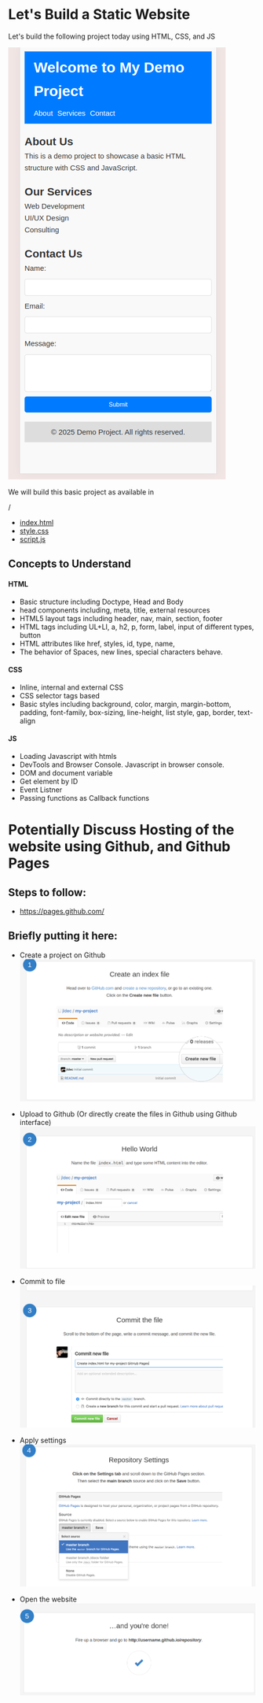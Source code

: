 # Let's Build a Static Website

Let's build the following project today using HTML, CSS, and JS

![Website to build](./images/01_Website%20to%20build.png)

We will build this basic project as available in 

/
- [index.html](./project_01/index.html)
- [style.css](./project_01/style.css)
- [script.js](./project_01/script.js)


## Concepts to Understand

#### HTML

- Basic structure including Doctype, Head and Body
- head components including, meta, title, external resources
- HTML5 layout tags including header, nav, main, section, footer
- HTML tags including UL+LI, a, h2, p, form, label, input of different types, button
- HTML attributes like href, styles, id, type, name, 
- The behavior of Spaces, new lines, special characters behave.

#### CSS

- Inline, internal and external CSS
- CSS selector tags based
- Basic styles including background, color, margin, margin-bottom, padding, font-family, box-sizing, line-height, list style, gap, border, text-align


#### JS

- Loading Javascript with htmls
- DevTools and Browser Console. Javascript in browser console.
- DOM and document variable
- Get element by ID
- Event Listner
- Passing functions as Callback functions


# Potentially Discuss Hosting of the website using Github, and Github Pages

## Steps to follow:
- https://pages.github.com/

## Briefly putting it here:

- Create a project on Github
![Create project](./images/02_create_project_and_file.png)


- Upload to Github (Or directly create the files in Github using Github interface)
![Upload files](./images/03_add_index_html.png)

- Commit to file
![Commit](./images/04_commit_files.png)

- Apply settings
![Apply settings](./images/05_repository_settings.png)

- Open the website
![Open the website](./images/06_open_url.png)
